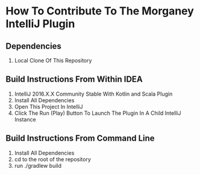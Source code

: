 # How To Contribute To The Morganey IntelliJ Plugin

## Dependencies 

1. Local Clone Of This Repository

## Build Instructions From Within IDEA

1. IntelliJ 2016.X.X Community Stable With Kotlin and Scala Plugin
2. Install All Dependencies
3. Open This Project In IntelliJ 
4. Click The Run (Play) Button To Launch The Plugin In A Child IntelliJ Instance

## Build Instructions From Command Line

1. Install All Dependencies
2. cd to the root of the repository
3. run ./gradlew build 